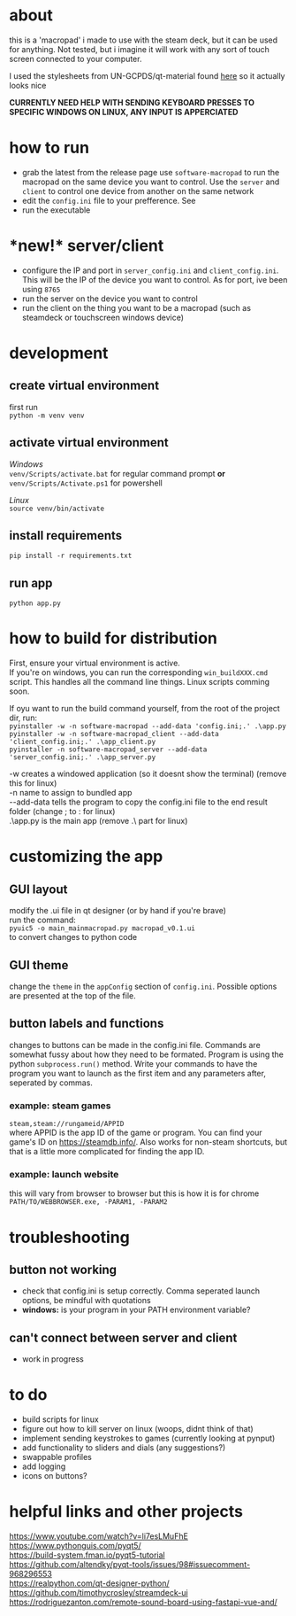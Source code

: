 # about
this is a 'macropad' i made to use with the steam deck, but it can be used for anything. Not tested, but i imagine it will work with any sort of touch screen connected to your computer.

I used the stylesheets from UN-GCPDS/qt-material found [here](https://github.com/UN-GCPDS/qt-material) so it actually looks nice


**CURRENTLY NEED HELP WITH SENDING KEYBOARD PRESSES TO SPECIFIC WINDOWS ON LINUX, ANY INPUT IS APPERCIATED** 
# how to run
- grab the latest from the release page use ```software-macropad``` to run the macropad on the same device you want to control. Use the ```server``` and ```client``` to control one device from another on the same network
- edit the ```config.ini``` file to your prefference. See 
- run the executable

# \*new!* server/client
- configure the IP and port in ```server_config.ini``` and ```client_config.ini```. This will be the IP of the device you want to control. As for port, ive been using ```8765```
- run the server on the device you want to control
- run the client on the thing you want to be a macropad (such as steamdeck or touchscreen windows device)

# development
## create virtual environment
first run\
```python -m venv venv ```
## activate virtual environment
*Windows*\
```venv/Scripts/activate.bat``` for regular command prompt  **or**\
```venv/Scripts/Activate.ps1``` for powershell

*Linux*\
```source venv/bin/activate```

## install requirements
```pip install -r requirements.txt```

## run app
```python app.py```

# how to build for distribution
First, ensure your virtual environment is active.\
If you're on windows, you can run the corresponding ```win_buildXXX.cmd``` script. This handles all the command line things. Linux scripts comming soon.

If oyu want to run the build command yourself, from the root of the project dir, run:\
```pyinstaller -w -n software-macropad --add-data 'config.ini;.' .\app.py```\
```pyinstaller -w -n software-macropad_client --add-data 'client_config.ini;.' .\app_client.py```\
```pyinstaller -n software-macropad_server --add-data 'server_config.ini;.' .\app_server.py```

-w creates a windowed application (so it doesnt show the terminal) (remove this for linux)\
-n name to assign to bundled app\
--add-data tells the program to copy the config.ini file to the end result folder (change ; to : for linux)\
.\app.py is the main app (remove .\ part for linux)

# customizing the app
## GUI layout
modify the .ui file in qt designer (or by hand if you're brave) \
run the command:\
```pyuic5 -o main_mainmacropad.py macropad_v0.1.ui```\
to convert changes to python code
## GUI theme
change the ```theme``` in the ```appConfig``` section of ```config.ini```. Possible options are presented at the top of the file.
## button labels and functions
changes to buttons can be made in the config.ini file. Commands are somewhat fussy about how they need to be formated. Program is using the python ```subprocess.run()``` method. Write your commands to have the program you want to launch as the first item and any parameters after, seperated by commas. 
### example: steam games
```steam,steam://rungameid/APPID```\
where APPID is the app ID of the game or program. You can find your game's ID on https://steamdb.info/. Also works for non-steam shortcuts, but that is a little more complicated for finding the app ID. 

### example: launch website
this will vary from browser to browser but this is how it is for chrome\
```PATH/TO/WEBBROWSER.exe, -PARAM1, -PARAM2```

# troubleshooting
## button not working
- check that config.ini is setup correctly. Comma seperated launch options, be mindful with quotations
- **windows:** is your program in your PATH environment variable?
## can't connect between server and client
- work in progress

# to do
- build scripts for linux
- figure out how to kill server on linux (woops, didnt think of that)
- implement sending keystrokes to games (currently looking at pynput)
- add functionality to sliders and dials (any suggestions?)
- swappable profiles
- add logging
- icons on buttons?

# helpful links and other projects
https://www.youtube.com/watch?v=li7esLMuFhE \
https://www.pythonguis.com/pyqt5/ \
https://build-system.fman.io/pyqt5-tutorial \
https://github.com/altendky/pyqt-tools/issues/98#issuecomment-968296553 \
https://realpython.com/qt-designer-python/ 
https://github.com/timothycrosley/streamdeck-ui
https://rodriguezanton.com/remote-sound-board-using-fastapi-vue-and/